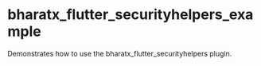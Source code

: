 # bharatx_flutter_securityhelpers_example

Demonstrates how to use the bharatx_flutter_securityhelpers plugin.
